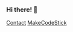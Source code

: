 ### Hi there! 👋

<a href="mailto:hello.jameshjay@gmail.com">Contact</a>
<a href="https://www.jameshjay.com" target="_blank">MakeCodeStick</a>

